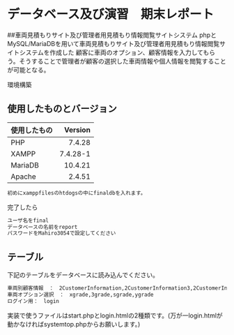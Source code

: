 # データベース及び演習　期末レポート
##車両見積もりサイト及び管理者用見積もり情報閲覧サイトシステム
phpとMySQL/MariaDBを用いて車両見積もりサイト及び管理者用見積もり情報閲覧サイトシステムを作成した
顧客に車両のオプション、顧客情報を入力してもらう。そうすることで管理者が顧客の選択した車両情報や個人情報を閲覧することが可能となる。

環境構築

## 使用したものとバージョン
| 使用したもの | Version|
| :------------| ---------: |
| PHP | 7.4.28 |
| XAMPP | 7.4.28-1 |
| MariaDB | 10.4.21 |
| Apache | 2.4.51 |

```sh
初めにxamppfilesのhtdogsの中にfinaldbを入れます。
```

完了したら

```sh
ユーザ名をfinal
データベースの名前をreport
パスワードをMahiro3054で設定してください
```

## テーブル
下記のテーブルをデータベースに読み込んでください。

```sh
車両別顧客情報　：　2CustomerInformation,2CustomerInformation3,2CustomerInformations,2CustomerInformationy
車両オプション選択　：　xgrade,3grade,sgrade,ygrade
ログイン用：　login
```

実装で使うファイルはstart.phpとlogin.htmlの2種類です。(万が一login.htmlが動かなければsystemtop.phpからお願いします。)
